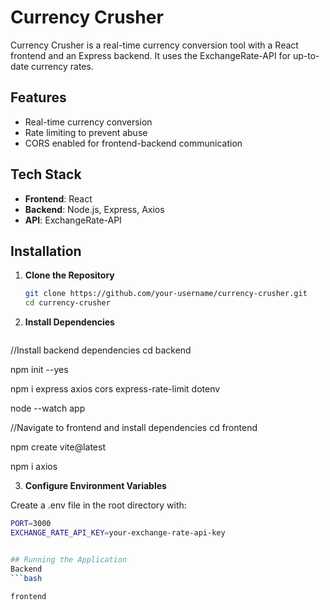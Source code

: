 # Currency Crusher

Currency Crusher is a real-time currency conversion tool with a React frontend and an Express backend. It uses the ExchangeRate-API for up-to-date currency rates.

## Features

- Real-time currency conversion
- Rate limiting to prevent abuse
- CORS enabled for frontend-backend communication

## Tech Stack

- **Frontend**: React
- **Backend**: Node.js, Express, Axios
- **API**: ExchangeRate-API

## Installation

1. **Clone the Repository**

   ```bash
   git clone https://github.com/your-username/currency-crusher.git
   cd currency-crusher

2. **Install Dependencies**

   ```bash
//Install backend dependencies
cd backend

npm init --yes

npm i express axios cors express-rate-limit dotenv

node --watch app

//Navigate to frontend and install dependencies
cd frontend

npm create vite@latest

npm i axios

3. **Configure Environment Variables**

Create a .env file in the root directory with:

 ```bash
PORT=3000
EXCHANGE_RATE_API_KEY=your-exchange-rate-api-key


## Running the Application
Backend
 ```bash

frontend
